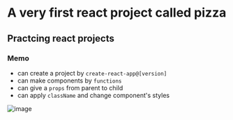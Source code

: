 # A very first react project called pizza
## Practcing react projects

### Memo
- can create a project by `create-react-app@[version]`
- can make components by `functions`
- can give a `props` from parent to child
- can apply `className` and change component's styles
  
![image](https://github.com/user-attachments/assets/0849bab1-65a6-4686-9be7-2e63ca8e4820)
